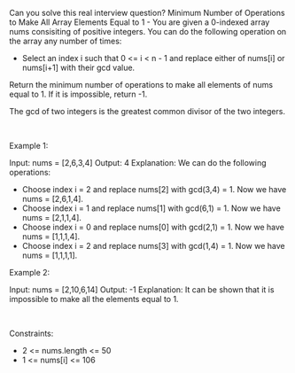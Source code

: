 Can you solve this real interview question? Minimum Number of Operations to Make All Array Elements Equal to 1 - You are given a 0-indexed array nums consisiting of positive integers. You can do the following operation on the array any number of times:

 * Select an index i such that 0 <= i < n - 1 and replace either of nums[i] or nums[i+1] with their gcd value.

Return the minimum number of operations to make all elements of nums equal to 1. If it is impossible, return -1.

The gcd of two integers is the greatest common divisor of the two integers.

 

Example 1:


Input: nums = [2,6,3,4]
Output: 4
Explanation: We can do the following operations:
- Choose index i = 2 and replace nums[2] with gcd(3,4) = 1. Now we have nums = [2,6,1,4].
- Choose index i = 1 and replace nums[1] with gcd(6,1) = 1. Now we have nums = [2,1,1,4].
- Choose index i = 0 and replace nums[0] with gcd(2,1) = 1. Now we have nums = [1,1,1,4].
- Choose index i = 2 and replace nums[3] with gcd(1,4) = 1. Now we have nums = [1,1,1,1].


Example 2:


Input: nums = [2,10,6,14]
Output: -1
Explanation: It can be shown that it is impossible to make all the elements equal to 1.


 

Constraints:

 * 2 <= nums.length <= 50
 * 1 <= nums[i] <= 106